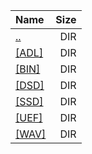 |Name|Size|
|:---|---:|
|[..](../index.html)|DIR|
|[[ADL]]([ADL]/index.html)|DIR|
|[[BIN]]([BIN]/index.html)|DIR|
|[[DSD]]([DSD]/index.html)|DIR|
|[[SSD]]([SSD]/index.html)|DIR|
|[[UEF]]([UEF]/index.html)|DIR|
|[[WAV]]([WAV]/index.html)|DIR|
